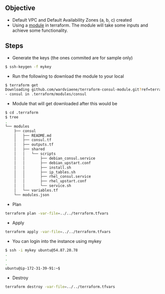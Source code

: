 ## Objective
- Default VPC and Default Availability Zones (a, b, c) created
- Using a [module](https://www.terraform.io/docs/configuration/modules.html) in terraform. 
The module will take some inputs and achieve some functionality. 

## Steps

- Generate the keys (the ones commited are for sample only)
```bash
$ ssh-keygen -f mykey
```

- Run the following to download the module to your local
```bash
$ terraform get        
Downloading github.com/wardviaene/terraform-consul-module.git?ref=terraform-0.12 for consul...
- consul in .terraform/modules/consul
```


- Module that will get downloaded after this would be
```bash
$ cd .terraform
$ tree                 
.
└── modules
    ├── consul
    │   ├── README.md
    │   ├── consul.tf
    │   ├── outputs.tf
    │   ├── shared
    │   │   └── scripts
    │   │       ├── debian_consul.service
    │   │       ├── debian_upstart.conf
    │   │       ├── install.sh
    │   │       ├── ip_tables.sh
    │   │       ├── rhel_consul.service
    │   │       ├── rhel_upstart.conf
    │   │       └── service.sh
    │   └── variables.tf
    └── modules.json

```


- Plan
```bash
terraform plan -var-file=../../terraform.tfvars
```

- Apply
```bash
terraform apply -var-file=../../terraform.tfvars
```

- You can login into the instance using mykey
```bash
$ ssh -i mykey ubuntu@54.87.20.78                                                        
.
.
.
ubuntu@ip-172-31-39-91:~$ 
```


- Destroy
```bash
terraform destroy -var-file=../../terraform.tfvars
```